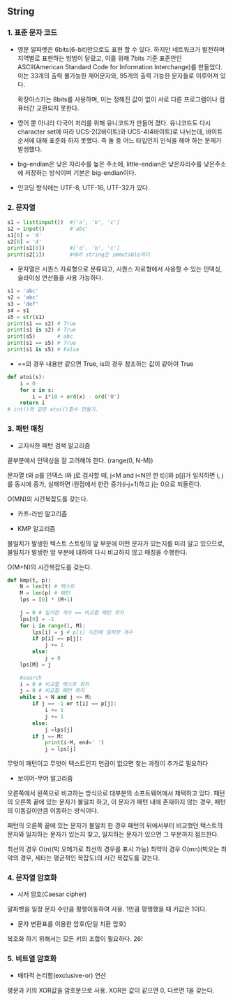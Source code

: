 ## String

### 1. 표준 문자 코드

- 영문 알파벳은 6bits(6-bit)만으로도 표현 할 수 있다. 하지만 네트워크가 발전하며 지역별로 표현하는 방법이 달랐고, 이를 위해 7bits 기준 표준안인 ASCII(American Standard Code for Information Interchange)를 만들었다. 이는 33개의 출력 불가능한 제어문자와, 95개의 출력 가능한 문자들로 이루어져 있다.

  확장아스키는 8bits를 사용하며, 이는 정해진 값이 없이 서로 다른 프로그램이나 컴퓨터간 교환되지 못한다.

- 영어 뿐 아니라 다국어 처리를 위해 유니코드가 만들어 졌다. 유니코드도 다시 character set에 따라 UCS-2(2바이트)와 UCS-4(4바이트)로 나뉘는데, 바이트 순서에 대해 표준화 하지 못했다. 즉 둘 중 어느 타입인지 인식을 해야 하는 문제가 발생했다.

- big-endian은 낮은 자리수를 높은 주소에, little-endian은 낮은자리수를 낮은주소에 저장하는 방식이며 기본은 big-endian이다.

- 인코딩 방식에는 UTF-8, UTF-16, UTF-32가 있다.



### 2. 문자열

```python
s1 = list(input())  #['a', 'b', 'c']
s2 = input()		#'abc'
s1[0] = 'd'
s2[0] = 'd'
print(s1[0])		#['d', 'b', 'c']
print(s2[1])		#에러 string은 immutable하다
```

- 문자열은 시퀀스 자료형으로 분류되고, 시퀀스 자료형에서 사용할 수 있는 인덱싱, 슬라이싱 연산들을 사용 가능하다.



```python
s1 = 'abc'
s2 = 'abc'
s3 = 'def'
s4 = s1
s5 = str(s1)
print(s1 == s2) # True
print(s1 is s2) # True
print(s5)		# abc
print(s1 == s5) # True
print(s1 is s5) # False
```

- ==의 경우 내용만 같으면 True, is의 경우 참조하는 값이 같아야 True



```python
def atoi(s):
    i = 0
    for x in s:
        i = i*10 + ord(x) - ord('0')
    return i
# int()와 같은 atoi()함수 만들기.
```



### 3. 패턴 매칭

- 고지식한 패턴 검색 알고리즘

끝부분에서 인덱싱을 잘 고려해야 한다. (range(0, N-M))

문자열 t와 p를 인덱스 i와 j로 검사할 때, j<M and i<N인 한 t[i]와 p[j]가 일치하면 i, j를 동시에 증가, 실패하면 i원점에서 한칸 증가(i-j+1)하고 j는 0으로 되돌린다.

O(MN)의 시간복잡도를 갖는다.



- 카프-라빈 알고리즘



- KMP 알고리즘

불일치가 발생한 텍스트 스트링의 앞 부분에 어떤 문자가 있는지를 미리 알고 있으므로, 불일치가 발생한 앞 부분에 대하여 다시 비교하지 않고 매칭을 수행한다.

O(M+N)의 시간복잡도를 갖는다.

```python
def kmp(t, p):
    N = len(t) # 택스트
    M = len(p) # 패턴
    lps = [0] * (M+1)
    
    j = 0 # 일치한 개수 == 비교할 패턴 위치
    lps[0] = -1
    for i in range(1, M):
        lps[i] = j # p[i] 이전에 일치한 개수
        if p[i] == p[j]:
            j += 1
        else:
            j = 0
    lps[M] = j
    
    #search
    i = 0 # 비교할 택스트 위치
    j = 0 # 비교할 패턴 위치
    while i < N and j <= M:
        if j == -1 or t[i] == p[j]:
            i += 1
            j += 1
        else:
            j =lps[j]
        if j == M:
            print(i-M, end=' ')
            j = lps[j]
```

무엇이 패턴이고 무엇이 택스트인지 언급이 없으면 찾는 과정이 추가로 필요하다



- 보이어-무어 알고리즘

오른쪽에서 왼쪽으로 비교하는 방식으로 대부분의 소프트웨어에서 채택하고 있다. 패턴의 오른쪽 끝에 있는 문자가 불일치 하고, 이 문자가 패턴 내에 존재하지 않는 경우, 패턴의 이동길이만큼 이동하는 방식이다.

패턴의 오른쪽 끝에 있는 문자가 불일치 한 경우 패턴의 뒤에서부터 비교했던 택스트의 문자와 일치하는 문자가 있는지 찾고, 일치하는 문자가 있으면 그 부분까지 점프한다.

최선의 경우 O(n)(빅 오메가로 최선의 경우를 표시 가능) 최약의 경우 O(mn)(빅오는 최악의 경우, 세타는 평균적인 복잡도)의 시간 복잡도를 갖는다.



### 4. 문자열 암호화

- 시저 암호(Caesar cipher)

알파벳을 일정 문자 수만큼 평행이동하여 사용. 1만큼 평행했을 때 키값은 1이다.

- 문자 변환표를 이용한 암호(단일 치환 암호)

복호화 하기 위해서는 모든 키의 조합이 필요하다. 26!



### 5. 비트열 암호화

- 배타적 논리합(exclusive-or) 연산

평문과 키의 XOR값을 암호문으로 사용. XOR은 값이 같으면 0, 다르면 1을 갖는다.
